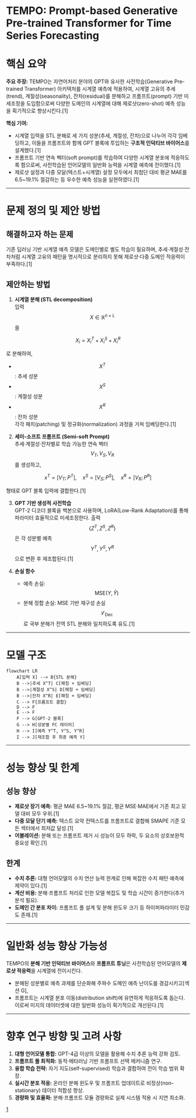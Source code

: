 # TEMPO: Prompt-based Generative Pre-trained Transformer for Time Series Forecasting

# 핵심 요약

**주요 주장:** TEMPO는 자연어처리 분야의 GPT와 유사한 사전학습(Generative Pre-trained Transformer) 아키텍처를 시계열 예측에 적용하여, 시계열 고유의 추세(trend), 계절성(seasonality), 잔차(residual)를 분해하고 프롬프트(prompt) 기반 미세조정을 도입함으로써 다양한 도메인의 시계열에 대해 제로샷(zero-shot) 예측 성능을 획기적으로 향상시킨다.[1]

**핵심 기여:**  
- 시계열 입력을 STL 분해로 세 가지 성분(추세, 계절성, 잔차)으로 나누어 각각 임베딩하고, 이들을 프롬프트와 함께 GPT 블록에 투입하는 **구조적 인덕티브 바이어스**를 설계했다.[1]
- 프롬프트 기반 연속 벡터(soft prompt)를 학습하여 다양한 시계열 분포에 적응하도록 함으로써, 사전학습된 언어모델의 일반화 능력을 시계열 예측에 전이했다.[1]
- 제로샷 설정과 다중 모달(텍스트+시계열) 설정 모두에서 최첨단 대비 평균 MAE를 6.5~19.1% 절감하는 등 우수한 예측 성능을 실현하였다.[1]

***

# 문제 정의 및 제안 방법

## 해결하고자 하는 문제  
기존 딥러닝 기반 시계열 예측 모델은 도메인별로 별도 학습이 필요하며, 추세·계절성·잔차처럼 시계열 고유의 패턴을 명시적으로 분리하지 못해 제로샷·다중 도메인 적응력이 부족하다.[1]

## 제안하는 방법  
1. **시계열 분해 (STL decomposition)**  
   입력 $$X\in\mathbb{R}^{n\times L}$$을  

$$
     X_i = X_i^T + X_i^S + X_i^R
   $$  
   
   로 분해하여,  
   - $$X^T$$: 추세 성분  
   - $$X^S$$: 계절성 성분  
   - $$X^R$$: 잔차 성분  
   각각 패치(patching) 및 정규화(normalization) 과정을 거쳐 임베딩한다.[1]

2. **세미-소프트 프롬프트 (Semi-soft Prompt)**  
   추세·계절성·잔차별로 학습 가능한 연속 벡터 $$V_T, V_S, V_R$$를 생성하고,  

$$
     x^T = [V_T; P^T],\quad x^S = [V_S; P^S],\quad x^R = [V_R; P^R]
   $$  
   
   형태로 GPT 블록 입력에 결합한다.[1]

3. **GPT 기반 생성적 사전학습**  
   GPT-2 디코더 블록을 백본으로 사용하며, LoRA(Low-Rank Adaptation)를 통해 파라미터 효율적으로 미세조정한다. 출력 $$\{Z^T,Z^S,Z^R\}$$은 각 성분별 예측 $$Y^T,Y^S,Y^R$$으로 변환 후 재조합된다.[1]

4. **손실 함수**  
   - 예측 손실: $$\mathrm{MSE}(Y,\hat Y)$$  
   - 분해 정합 손실: MSE 기반 재구성 손실 $$\mathcal{L}_{\mathrm{Dec}}$$로 국부 분해가 전역 STL 분해와 일치하도록 유도.[1]

***

# 모델 구조

```mermaid
flowchart LR
    A[입력 X] --> B{STL 분해}
    B -->|추세 X^T| C[패칭 + 임베딩]
    B -->|계절성 X^S| D[패칭 + 임베딩]
    B -->|잔차 X^R| E[패칭 + 임베딩]
    C --> F{프롬프트 결합}
    D --> F
    E --> F
    F --> G[GPT-2 블록]
    G --> H[성분별 FC 레이어]
    H --> I[예측 Y^T, Y^S, Y^R]
    I --> J[재조합 후 최종 예측 Y]
```

***

# 성능 향상 및 한계

## 성능 향상  
- **제로샷 장기 예측:** 평균 MAE 6.5~19.1% 절감, 평균 MSE·MAE에서 기존 최고 모델 대비 모두 우위.[1]
- **다중 모달 단기 예측:** 텍스트 요약 컨텍스트를 프롬프트로 결합해 SMAPE 기준 모든 섹터에서 최저값 달성.[1]
- **어블레이션:** 분해 또는 프롬프트 제거 시 성능이 모두 하락, 두 요소의 상호보완적 중요성 확인.[1]

## 한계  
- **수치 추론:** 대형 언어모델의 수치 연산 능력 한계로 인해 복잡한 수치 패턴 예측에 제약이 있다.[1]
- **계산 비용:** 분해·프롬프트 처리로 인한 모델 복잡도 및 학습 시간이 증가한다(추가 분석 필요).  
- **도메인 간 분포 차이:** 프롬프트 풀 설계 및 분해 윈도우 크기 등 하이퍼파라미터 민감도 존재.[1]

***

# 일반화 성능 향상 가능성

TEMPO의 **분해 기반 인덕티브 바이어스**와 **프롬프트 튜닝**은 사전학습된 언어모델의 **제로샷 적응력**을 시계열에 전이시킨다.  
- 분해된 성분별로 예측 과제를 단순화해 주파수 도메인 예측 난이도를 경감시키고[섹션 G],  
- 프롬프트는 시계열 분포 이동(distribution shift)에 유연하게 적응하도록 돕는다.  
이로써 미지의 데이터셋에 대한 일반화 성능이 획기적으로 개선된다.[1]

***

# 향후 연구 방향 및 고려 사항

1. **대형 언어모델 통합:** GPT-4급 이상의 모델을 활용해 수치 추론 능력 강화 검토.  
2. **프롬프트 풀 최적화:** 동적·메타러닝 기반 프롬프트 선택 메커니즘 연구.  
3. **융합 학습 전략:** 자기 지도(self-supervised) 학습과 결합하여 전이 학습 범위 확장.  
4. **실시간 분포 적응:** 온라인 분해 윈도우 및 프롬프트 업데이트로 비정상(non-stationary) 데이터 적합성 향상.  
5. **경량화 및 효율화:** 분해·프롬프트 모듈 경량화로 실제 시스템 적용 시 지연 최소화.

[1](https://ppl-ai-file-upload.s3.amazonaws.com/web/direct-files/attachments/65988149/8971f036-908f-4e94-a19c-d1cd3b4d3ac4/2310.04948v3.pdf)
